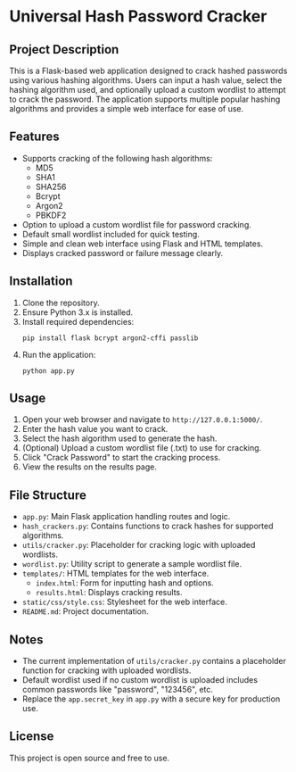 
# Universal Hash Password Cracker

## Project Description
This is a Flask-based web application designed to crack hashed passwords using various hashing algorithms. Users can input a hash value, select the hashing algorithm used, and optionally upload a custom wordlist to attempt to crack the password. The application supports multiple popular hashing algorithms and provides a simple web interface for ease of use.

## Features
- Supports cracking of the following hash algorithms:
  - MD5
  - SHA1
  - SHA256
  - Bcrypt
  - Argon2
  - PBKDF2
- Option to upload a custom wordlist file for password cracking.
- Default small wordlist included for quick testing.
- Simple and clean web interface using Flask and HTML templates.
- Displays cracked password or failure message clearly.

## Installation
1. Clone the repository.
2. Ensure Python 3.x is installed.
3. Install required dependencies:
   ```
   pip install flask bcrypt argon2-cffi passlib
   ```
4. Run the application:
   ```
   python app.py
   ```

## Usage
1. Open your web browser and navigate to `http://127.0.0.1:5000/`.
2. Enter the hash value you want to crack.
3. Select the hash algorithm used to generate the hash.
4. (Optional) Upload a custom wordlist file (.txt) to use for cracking.
5. Click "Crack Password" to start the cracking process.
6. View the results on the results page.

## File Structure
- `app.py`: Main Flask application handling routes and logic.
- `hash_crackers.py`: Contains functions to crack hashes for supported algorithms.
- `utils/cracker.py`: Placeholder for cracking logic with uploaded wordlists.
- `wordlist.py`: Utility script to generate a sample wordlist file.
- `templates/`: HTML templates for the web interface.
  - `index.html`: Form for inputting hash and options.
  - `results.html`: Displays cracking results.
- `static/css/style.css`: Stylesheet for the web interface.
- `README.md`: Project documentation.

## Notes
- The current implementation of `utils/cracker.py` contains a placeholder function for cracking with uploaded wordlists.
- Default wordlist used if no custom wordlist is uploaded includes common passwords like "password", "123456", etc.
- Replace the `app.secret_key` in `app.py` with a secure key for production use.

## License
This project is open source and free to use.
